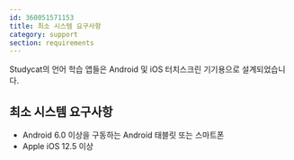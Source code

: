 ```yaml
---
id: 360051571153
title: 최소 시스템 요구사항
category: support
section: requirements
---
```

Studycat의 언어 학습 앱들은 Android 및 iOS 터치스크린 기기용으로 설계되었습니다.

## 최소 시스템 요구사항

- Android 6.0 이상을 구동하는 Android 태블릿 또는 스마트폰 
- Apple iOS 12.5 이상

